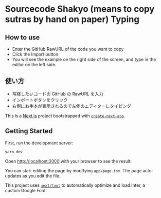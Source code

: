 # Sourcecode Shakyo (means to copy sutras by hand on paper) Typing

## How to use

- Enter the GitHub RawURL of the code you want to copy
- Click the Import button
- You will see the example on the right side of the screen, and type in the editor on the left side.

## 使い方

- 写経したいコードの GitHub の RawURL を入力
- インポートボタンをクリック
- 右側にお手本が表示されるので左側のエディターにタイピング

This is a [Next.js](https://nextjs.org/) project bootstrapped with [`create-next-app`](https://github.com/vercel/next.js/tree/canary/packages/create-next-app).

## Getting Started

First, run the development server:

```bash
yarn dev
```

Open [http://localhost:3000](http://localhost:3000) with your browser to see the result.

You can start editing the page by modifying `app/page.tsx`. The page auto-updates as you edit the file.

This project uses [`next/font`](https://nextjs.org/docs/basic-features/font-optimization) to automatically optimize and load Inter, a custom Google Font.
